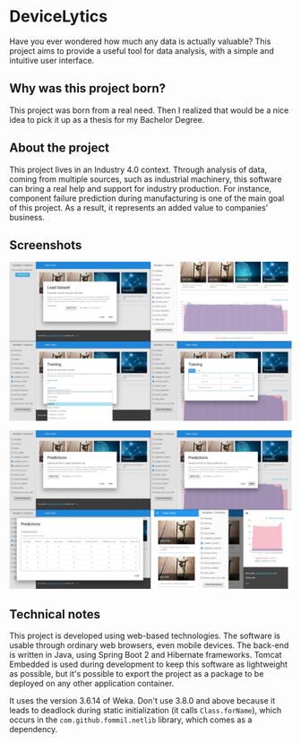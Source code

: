 # DeviceLytics
Have you ever wondered how much any data is actually valuable? This project aims to provide a useful tool for data analysis, with a simple and intuitive user interface.

## Why was this project born?
This project was born from a real need. Then I realized that would be a nice idea to pick it up as a thesis for my Bachelor Degree.

## About the project
This project lives in an Industry 4.0 context. Through analysis of data, coming from multiple sources, such as industrial machinery, this software can bring a real help and support for industry production. For instance, component failure prediction during manufacturing is one of the main goal of this project. As a result, it represents an added value to companies' business.

## Screenshots
![Screenshot 1](readme/shot_1.jpg)

![Screenshot 2](readme/shot_2.jpg)

## Technical notes
This project is developed using web-based technologies. The software is usable through ordinary web browsers, even mobile devices. The back-end is written in Java, using Spring Boot 2 and Hibernate frameworks. Tomcat Embedded is used during development to keep this software as lightweight as possible, but it's possible to export the project as a package to be deployed on any other application container.

It uses the version 3.6.14 of Weka. Don't use 3.8.0 and above because it leads to deadlock during static initialization (it calls `Class.forName`), which occurs in the `com.github.fommil.netlib` library, which comes as a dependency.